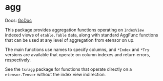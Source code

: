 # agg

Docs: [GoDoc](https://pkg.go.dev/github.com/goki/etable/v2/agg)

This package provides aggregation functions operating on `IndexView` indexed views of `etable.Table` data, along with standard AggFunc functions that can be used at any level of aggregation from etensor on up.

The main functions use names to specify columns, and `*Index` and `*Try` versions are available that operate on column indexes and return errors, respectively.

See the `tsragg` package for functions that operate directly on a `etensor.Tensor` without the index view indirection.


